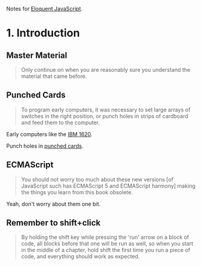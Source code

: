 Notes for [Eloquent JavaScript](http://eloquentjavascript.net/).

# 1. Introduction

## Master Material

> Only continue on when you are reasonably sure you understand the material that came before.

## Punched Cards

> To program early computers, it was necessary to set large arrays of switches in the right position, or punch holes in strips of cardboard and feed them to the computer.

Early computers like the [IBM 1620](http://en.wikipedia.org/wiki/IBM_1620).

Punch holes in [punched cards](http://en.wikipedia.org/wiki/Punched_card).

## ECMAScript

> You should not worry too much about these new versions [of JavaScript such has ECMAScript 5 and ECMAScript harmony] making the things you learn from this book obsolete.

Yeah, don't worry about them one bit.

## Remember to shift+click

> By holding the shift key while pressing the 'run' arrow on a block of code, all blocks before that one will be run as well, so when you start in the middle of a chapter, hold shift the first time you run a piece of code, and everything should work as expected.